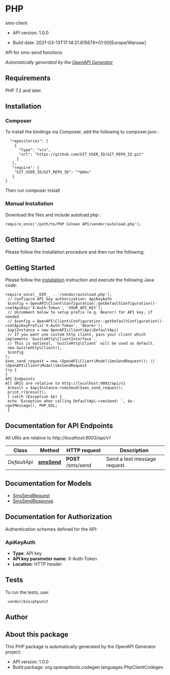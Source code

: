 # PHP

sms-client

- API version: 1.0.0

- Build date: 2021-03-13T17:14:21.815679+01:00[Europe/Warsaw]

API for sms-send functions


*Automatically generated by the [OpenAPI Generator](https://openapi-generator.tech)*

## Requirements

PHP 7.2 and later.

## Installation

### Composer

To install the bindings via Composer, add the following to composer.json :

```s{
  "repositories": [
    {
      "type": "vcs",
      "url": "https://github.com/GIT_USER_ID/GIT_REPO_ID.git"
     }
   ],
   "require": {
    "GIT_USER_ID/GIT_REPO_ID": "*@dev"
   }
}
```

Then run composer install

### Manual Installation

Download the files and include autoload.php :

```<?php
require_once('/path/to/PHP Celman API/vendor/autoload.php');
```

## Getting Started

Please follow the installation procedure and then run the following:

## Getting Started

Please follow the [installation](#installation) instruction and execute the following Java code:

``` <?php
require_once(__DIR__ . '/vendor/autoload.php');
 // Configure API key authorization: ApiKeyAuth
 $config = OpenAPI\Client\Configuration::getDefaultConfiguration()->setApiKey('X-Auth-Token', 'YOUR_API_KEY');
 // Uncomment below to setup prefix (e.g. Bearer) for API key, if needed
 // $config = OpenAPI\Client\Configuration::getDefaultConfiguration()->setApiKeyPrefix('X-Auth-Token', 'Bearer');
 $apiInstance = new OpenAPI\Client\Api\DefaultApi(
 // If you want use custom http client, pass your client which implements `GuzzleHttp\ClientInterface`.
 // This is optional, `GuzzleHttp\Client` will be used as default.
 new GuzzleHttp\Client(),
 $config
);
$sms_send_request = new \OpenAPI\Client\Model\SmsSendRequest(); // \OpenAPI\Client\Model\SmsSendRequest
try {
}
API Endpoints
All URIs are relative to http://localhost:9003/api/v1
 $result = $apiInstance->smsSend($sms_send_request);
 print_r($result);
 } catch (Exception $e) {
 echo 'Exception when calling DefaultApi->smsSend: ', $e->getMessage(), PHP_EOL;
 }

```

## Documentation for API Endpoints

All URIs are relative to *http://localhost:9003/api/v1*

Class | Method | HTTP request | Description
------------ | ------------- | ------------- | -------------
*DefaultApi* | [**smsSend**](docs/DefaultApi.md#smsSend) | **POST** /sms/send | Send a text message request.


## Documentation for Models

 - [SmsSendRequest](docs/SmsSendRequest.md)
 - [SmsSendResponse](docs/SmsSendResponse.md)


## Documentation for Authorization

Authentication schemes defined for the API:
### ApiKeyAuth


- **Type**: API key
- **API key parameter name**: X-Auth-Token
- **Location**: HTTP header


## Tests

To run the tests, use:

``` composer install
 vendor/bin/phpunit
```

## Author

## About this package

This PHP package is automatically generated by the OpenAPI Generator project:
- API version: 1.0.0
- Build package: org.openapitools.codegen.languages.PhpClientCodegen

